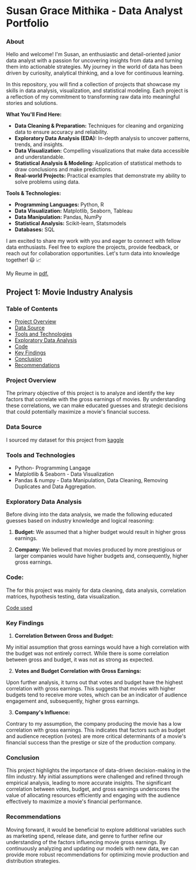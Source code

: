 # Susan Grace Mithika - Data Analyst Portfolio

### About
Hello and welcome! I'm Susan, an enthusiastic and detail-oriented junior data analyst with a passion for uncovering insights from data and turning them into actionable strategies. My journey in the world of data has been driven by curiosity, analytical thinking, and a love for continuous learning.

In this repository, you will find a collection of projects that showcase my skills in data analysis, visualization, and statistical modeling. Each project is a reflection of my commitment to transforming raw data into meaningful stories and solutions.

**What You'll Find Here:**
- **Data Cleaning & Preparation:** Techniques for cleaning and organizing data to ensure accuracy and reliability.
- **Exploratory Data Analysis (EDA):** In-depth analysis to uncover patterns, trends, and insights.
- **Data Visualization:** Compelling visualizations that make data accessible and understandable.
- **Statistical Analysis & Modeling:** Application of statistical methods to draw conclusions and make predictions.
- **Real-world Projects:** Practical examples that demonstrate my ability to solve problems using data.
  
**Tools & Technologies:**
- **Programming Languages:** Python, R
- **Data Visualization:** Matplotlib, Seaborn, Tableau
- **Data Manipulation:** Pandas, NumPy
- **Statistical Analysis:** Scikit-learn, Statsmodels
- **Databases:** SQL
  
I am excited to share my work with you and eager to connect with fellow data enthusiasts. Feel free to explore the projects, provide feedback, or reach out for collaboration opportunities. Let's turn data into knowledge together! 😃 📈

My Reume in [pdf.](https://github.com/SusanGrace1/SusanGrace_-Data_Analyst_Portfolio/blob/main/Susan%20Grace%20DA.%20Resume.pdf)

## Project 1: Movie Industry Analysis

### Table of Contents
- [Project Overview](#project_overview)
- [Data Source](#data_source)
- [Tools and Technologies](#tools_and_technologies)
- [Exploratory Data Analysis](#exploratory_data_analysis)
- [Code](#code)
- [Key Findings](#key_findings)
- [Conclusion](#conclusions)
- [Recommendations](#recommendations)






### Project Overview

The primary objective of this project is to analyze and identify the key factors that correlate with the gross earnings of movies. By understanding these correlations, we can make educated guesses and strategic decisions that could potentially maximize a movie's financial success.

### Data Source

I sourced my dataset for this project from [kaggle](https://www.kaggle.com/datasets/danielgrijalvas/movies)

### Tools and Technologies

- Python- Programming Langage
- Matplotlib & Seaborn - Data Visualization
- Pandas & numpy - Data Manipulation, Data Cleaning, Removing Duplicates and Data Aggregation.

### Exploratory Data Analysis

Before diving into the data analysis, we made the following educated guesses based on industry knowledge and logical reasoning:

1. **Budget:** We assumed that a higher budget would result in higher gross earnings.

2. **Company:** We believed that movies produced by more prestigious or larger companies would have higher budgets and, consequently, higher gross earnings.

### Code: 

The  for this project was mainly for data cleaning, data analysis, correlation matrices, hypothesis testing, data visualization.

[Code used](https://github.com/SusanGrace1/Grace-s_Portfolio/blob/main/_Movie%20Industry%20Data%20Analysis%20Code%20(1).ipynb) 

### Key Findings

1. **Correlation Between Gross and Budget:**

My initial assumption that gross earnings would have a high correlation with the budget was not entirely correct.
While there is some correlation between gross and budget, it was not as strong as expected.

2. **Votes and Budget Correlation with Gross Earnings:**
   
Upon further analysis, it turns out that votes and budget have the highest correlation with gross earnings.
This suggests that movies with higher budgets tend to receive more votes, which can be an indicator of audience engagement and, subsequently, higher gross earnings.

3. **Company's Influence:**

Contrary to my assumption, the company producing the movie has a low correlation with gross earnings.
This indicates that factors such as budget and audience reception (votes) are more critical determinants of a movie's financial success than the prestige or size of the production company.

### Conclusion

This project highlights the importance of data-driven decision-making in the film industry. My initial assumptions were challenged and refined through empirical analysis, leading to more accurate insights. The significant correlation between votes, budget, and gross earnings underscores the value of allocating resources efficiently and engaging with the audience effectively to maximize a movie's financial performance.

### Recommendations

Moving forward, it would be beneficial to explore additional variables such as marketing spend, release date, and genre to further refine our understanding of the factors influencing movie gross earnings. By continuously analyzing and updating our models with new data, we can provide more robust recommendations for optimizing movie production and distribution strategies.
















